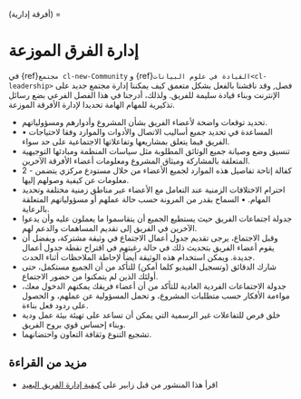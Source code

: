 (أفرقة إدارية) =
# إدارة الفرق الموزعة

في {ref}`مجتمع cl-new-Community` و {ref}`القيادة في علوم البيانات<cl-leadership>` فصل, وقد ناقشنا بالفعل بشكل متعمق كيف يمكننا إدارة مجتمع جديد على الإنترنت وبناء قيادة سليمة للفريق. ولذلك، أدرجنا في هذا الفصل الفرعي بضع رسائل تذكيرية للمهام الهامة تحديدا لإدارة الأفرقة الموزعة.

- تحديد توقعات واضحة لأعضاء الفريق بشأن المشروع وأدوارهم ومسؤولياتهم.
- • المساعدة في تحديد جميع أساليب الاتصال والأدوات والموارد وفقا لاحتياجات الفريق فيما يتعلق بمشاريعها وتفاعلاتها الاجتماعية على حد سواء.
- تنسيق وضع وصيانة جميع الوثائق المطلوبة مثل سياسات المنظمة ومبادئها التوجيهية المتعلقة بالمشاركة وميثاق المشروع ومعلومات أعضاء الأفرقة الآخرين.
- 2 - كفالة إتاحة تفاصيل هذه الموارد لجميع الأعضاء من خلال مستودع مركزي يتضمن معلومات عن كيفية وصولهم إليها.
- احترام الاختلافات الزمنية عند التعامل مع الأعضاء عبر مناطق زمنية مختلفة وتحديد المهام. • السماح بقدر من المرونة حسب حالة عملهم أو مسؤولياتهم المتعلقة بالرعاية.
- جدولة اجتماعات الفريق حيث يستطيع الجميع أن يتقاسموا ما يعملون عليه وأن يدعوا الآخرين في الفريق إلى تقديم المساهمات والدعم لهم.
- وقبل الاجتماع، يرجى تقديم جدول أعمال الاجتماع في وثيقة مشتركة، ويفضل أن يقوم أعضاء الفريق بتحديث ذلك في حالة رغبتهم في اقتراح نقطة جدول أعمال جديدة. ويمكن استخدام هذه الوثيقة أيضاً لإحاطة الملاحظات أثناء الحدث.
- شارك الدقائق (وتسجيل الفيديو كلما أمكن) للتأكد من أن الجميع مستكمل، حتى أولئك الذين لم يتمكنوا من حضور الاجتماع.
- جدولة الاجتماعات الفردية العادية للتأكد من أن أعضاء فريقك يمكنهم الدخول معك، مواءمة الأفكار حسب متطلبات المشروع، و تحمل المسؤولية عن عملهم، و الحصول على ردود فعل بناءة.
- خلق فرص للتفاعلات غير الرسمية التي يمكن أن تساعد على تهيئة بيئة عمل ودية وبناء إحساس قوي بروح الفريق.
- تشجيع التنوع وثقافة التعاون واحتضانهما.

## مزيد من القراءة

- اقرأ هذا المنشور من قبل زابير على [كيفية إدارة الفريق البعيد](https://zapier.com/learn/remote-work/how-manage-remote-team/)
